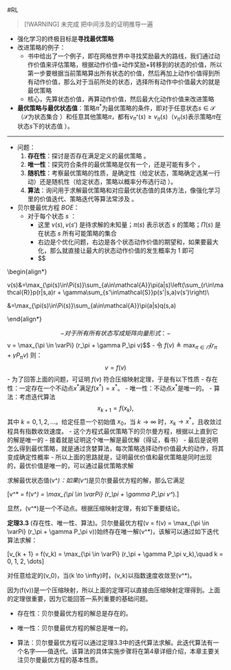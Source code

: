 #RL 

> [!WARNING] 未完成
> 把中间涉及的证明推导一遍


- 强化学习的终极目标是**寻找最优策略**
- 改进策略的例子：
	- 书中给出了一个例子，即在网格世界中寻找奖励最大的路线，我们通过动作价值来评估策略，根据动作价值=动作奖励+转移到的状态的价值，所以第一步要根据当前策略算出所有状态的价值，然后再加上动作价值得到所有动作价值，那么对于当前所处的状态，选择所有动作中价值最大的就是最优策略
	- 核心，先算状态价值，再算动作价值，然后最大化动作价值来改进策略
- **最优策略与最优状态值**：策略$\pi^*$为最优策略的条件，即对于任意状态$s \in \mathcal{S}$（$\mathcal{S}$为状态集合 ）和任意其他策略$\pi$，都有$v_{\pi^*}(s) \geq v_{\pi}(s)$（$v_{\pi}(s)$表示策略$\pi$在状态$s$下的状态值 ）。
---------
- 问题：
	1. **存在性**：探讨是否存在满足定义的最优策略 。
	2. **唯一性**：探究符合条件的最优策略是仅有一个，还是可能有多个 。
	3. **随机性**：考察最优策略的性质，是确定性（给定状态，策略确定选某一行动）还是随机性（给定状态，策略以概率分布选行动 ）。
	4. **算法**：询问用于求解最优策略和对应最优状态值的具体方法，像强化学习里的价值迭代、策略迭代等算法常涉及 。
- 贝尔曼最优方程 $BOE$：
	-  对于每个状态 $s$ ：
		- 这里 $v (s), v (s')$ 是待求解的未知量；$\pi (s)$ 表示状态 $s$ 的策略；$\Pi (s)$ 是在状态 $s$ 所有可能策略的集合
		- 右边是个优化问题，右边是各个状态动作价值的期望和，如果要最大化，那么就直接让最大的状态动作价值的发生概率为 1 即可
		- $$

\begin{align*}

v(s)&=\max_{\pi(s)\in\Pi(s)}\sum_{a\in\mathcal{A}}\pi(a|s)\left(\sum_{r\in\mathcal{R}}p(r|s,a)r + \gamma\sum_{s'\in\mathcal{S}}p(s'|s,a)v(s')\right)\\

&=\max_{\pi(s)\in\Pi(s)}\sum_{a\in\mathcal{A}}\pi(a|s)q(s,a)

\end{align*}

$$
    - 对于所有所有状态写成矩阵向量形式：
	    - $$v = \max_{\pi \in \varPi} (r_\pi + \gamma P_\pi v)$$
	    - 令 $f(v) \triangleq \max_{\pi \in \varPi} (r_\pi + \gamma P_\pi v)$ 则： $$v = f(v)$$
	- 为了回答上面的问题，可证明 $f(v)$ 符合压缩映射定理，于是有以下性质
		- 存在性：一定存在一个不动点$x^*$满足$f(x^*) = x^*$。
		- 唯一性：不动点$x^*$是唯一的。
		- 算法：考虑迭代算法$$x_{k + 1} = f(x_k),$$
			其中 $k = 0,1,2,\dots$。给定任意一个初始值 $x_0$，当 $k \to \infty$ 时，$x_k \to x^*$，且收敛过程具有指数收敛速度。
		- 这个方程式最优策略下的贝尔曼方程，根据以上直到它的解是唯一的
	- 接着就是证明这个唯一解是最优解（得证，看书）
	- 最后是说明怎么得到最优策略，就是通过贪婪算法，每次策略选择动作价值最大的动作，将其变成确定性概率
	- 所以上面的思路就是，证明最优价值和最优策略是同时出现的，最优价值是唯一的，可以通过最优策略求解

























求解最优状态值\(v^*\)：如果\(v^*\)是贝尔曼最优方程的解，那么它满足

\[v^* = f(v^*) = \max_{\pi \in \varPi} (r_\pi + \gamma P_\pi v^*).\]

显然，\(v^*\)是一个不动点。根据压缩映射定理，有如下重要结论。

**定理3.3** (存在性、唯一性、算法)。贝尔曼最优方程\(v = f(v) = \max_{\pi \in \varPi} (r_\pi + \gamma P_\pi v)\)始终存在唯一解\(v^*\)，该解可以通过如下迭代算法求解：

\[v_{k + 1} = f(v_k) = \max_{\pi \in \varPi} (r_\pi + \gamma P_\pi v_k),\quad k = 0, 1, 2, \dots\]

对任意给定的\(v_0\)，当\(k \to \infty\)时，\(v_k\)以指数速度收敛至\(v^*\)。

因为\(f(v)\)是一个压缩映射，所以上面的定理可以直接由压缩映射定理得到。上面的定理很重要，因为它能回答一系列重要的基础问题。

- 存在性：贝尔曼最优方程的解总是存在的。

- 唯一性：贝尔曼最优方程的解总是唯一的。

- 算法：贝尔曼最优方程可以通过定理3.3中的迭代算法求解。此迭代算法有一个名字——值迭代。该算法的具体实施步骤将在第4章详细介绍，本章主要关注贝尔曼最优方程的基本性质。